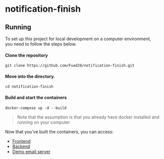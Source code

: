 # notification-finish

## Running

To set up this project for local development on a computer environment, you need to follow the steps below.

#### Clone the repository

```shell
git clone https://github.com/Fuad28/notification-finish.git

```

#### Move into the directory.

```shell
cd notification-finish
```

#### Build and start the containers

```shell
docker-compose up -d --build
```

> Note that the assumption is that you already have docker installed and running on your computer

Now that you've built the containers, you can access:

-   [Frontend](http://localhost:5173/)
-   [Backend](http://localhost:8000/)
-   [Demo email server](http://localhost:8001/)
